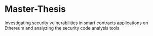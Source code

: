 # Master-Thesis
Investigating security vulnerabilities in smart contracts applications on Ethereum and analyzing the security code analysis tools
